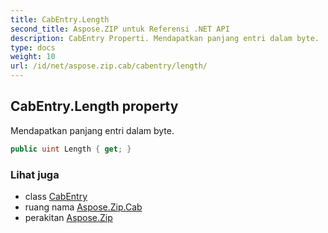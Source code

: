 ```yaml
---
title: CabEntry.Length
second_title: Aspose.ZIP untuk Referensi .NET API
description: CabEntry Properti. Mendapatkan panjang entri dalam byte.
type: docs
weight: 10
url: /id/net/aspose.zip.cab/cabentry/length/
---
```

## CabEntry.Length property

Mendapatkan panjang entri dalam byte.

```csharp
public uint Length { get; }
```

### Lihat juga

* class [CabEntry](../)
* ruang nama [Aspose.Zip.Cab](../../cabentry/)
* perakitan [Aspose.Zip](../../../)


